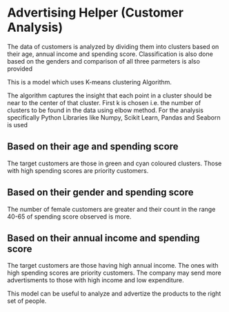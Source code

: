 # Advertising Helper (Customer Analysis)
The data of customers is analyzed by dividing them into clusters based on their age, annual income and spending score. Classification is also done based on the genders and comparison of all three parmeters is also provided

This is a model which uses K-means clustering Algorithm. 

The algorithm captures the insight that each point in a cluster should be near to the center of that cluster. First k is chosen i.e. the number of clusters to be found in the data using elbow method.
For the analysis specifically Python Libraries like Numpy, Scikit Learn, Pandas and Seaborn is used

## Based on their age and spending score
The target customers are those in green and cyan coloured clusters. Those with high spending scores are priority customers. 

## Based on their gender  and spending score
The number of female customers are greater and their count in the range 40-65 of spending score observed is more.

## Based on their annual income and spending score
The target customers are those having high annual income. The ones with high spending scores are priority customers. The company may send more advertisments to those with high income and low expenditure.

This model can be useful to analyze and advertize the products to the right set of people.
